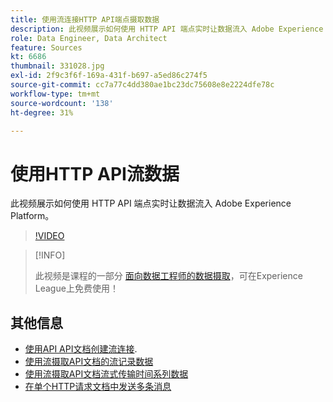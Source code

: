 ```yaml
---
title: 使用流连接HTTP API端点摄取数据
description: 此视频展示如何使用 HTTP API 端点实时让数据流入 Adobe Experience Platform。
role: Data Engineer, Data Architect
feature: Sources
kt: 6686
thumbnail: 331028.jpg
exl-id: 2f9c3f6f-169a-431f-b697-a5ed86c274f5
source-git-commit: cc7a77c4dd380ae1bc23dc75608e8e2224dfe78c
workflow-type: tm+mt
source-wordcount: '138'
ht-degree: 31%

---
```


# 使用HTTP API流数据

此视频展示如何使用 HTTP API 端点实时让数据流入 Adobe Experience Platform。

>[!VIDEO](https://video.tv.adobe.com/v/331028?quality=12&learn=on)

>[!INFO]
>
> 此视频是课程的一部分 [面向数据工程师的数据摄取](https://experienceleague.adobe.com/?lang=zh-Hans?recommended=ExperiencePlatform-D-1-2020.1.dataingestion)，可在Experience League上免费使用！

## 其他信息

* [使用API API文档创建流连接](https://experienceleague.adobe.com/docs/experience-platform/sources/api-tutorials/create/streaming/http.html).
* [使用流摄取API文档的流记录数据](https://experienceleague.adobe.com/docs/experience-platform/ingestion/tutorials/streaming-record-data.html)
* [使用流摄取API文档流式传输时间系列数据](https://experienceleague.adobe.com/docs/experience-platform/ingestion/tutorials/streaming-time-series-data.html)
* [在单个HTTP请求文档中发送多条消息](https://experienceleague.adobe.com/docs/experience-platform/ingestion/tutorials/streaming-multiple-messages.html)